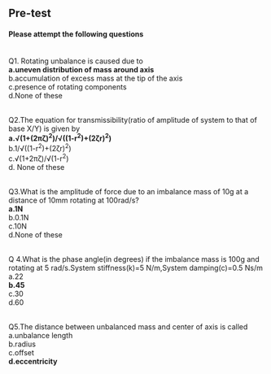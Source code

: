 ## <b> Pre-test</b>
#### Please attempt the following questions

<br>
Q1. Rotating unbalance is caused due to<br>
<b>a.uneven distribution of mass around axis</b><br>
b.accumulation of excess mass at the tip of the axis<br>
c.presence of rotating components<br>
d.None of these<br><br>

Q2.The equation for transmissibility(ratio of amplitude of system to that of base X/Y) is given by<br>
<b>a.√(1+(2πζ)<sup>2</sup>)/√((1-r<sup>2</sup>)+(2ζr)<sup>2</sup>)</b><br>
b.1/√((1-r<sup>2</sup>)+(2ζr)<sup>2</sup>)<br>
c.√(1+2πζ)/√(1-r<sup>2</sup>)<br>
d. None of these<br><br>

Q3.What is the amplitude of force due to an imbalance mass of 10g at a distance of 10mm rotating at 100rad/s?<br>
<b>a.1N</b><br>
b.0.1N<br>
c.10N<br>
d.None of these<br><br>

Q 4.What is the phase angle(in degrees) if the imbalance mass is 100g and rotating at 5 rad/s.System stiffness(k)=5 N/m,System damping(c)=0.5 Ns/m<br>
a.22<br>
<b>b.45</b><br>
c.30<br>
d.60<br><br>

Q5.The distance between unbalanced mass and center of axis is called<br>
a.unbalance length<br>
b.radius<br>
c.offset<br>
<b>d.eccentricity</b><br><br>